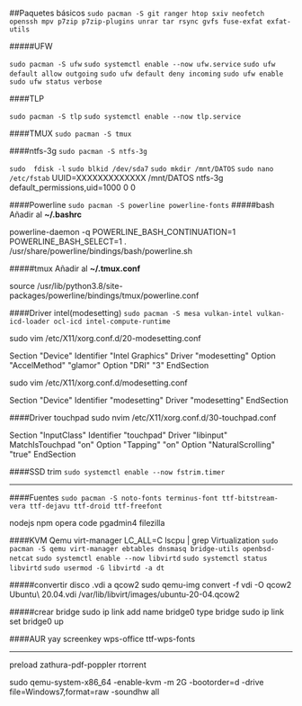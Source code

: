 ##Paquetes básicos
`sudo pacman -S git ranger htop sxiv neofetch openssh mpv p7zip p7zip-plugins unrar tar rsync gvfs fuse-exfat exfat-utils`

#####UFW

`sudo pacman -S ufw`
`sudo systemctl enable --now ufw.service`
`sudo ufw default allow outgoing`
`sudo ufw default deny incoming`
`sudo ufw enable`
`sudo ufw status verbose`

####TLP

`sudo pacman -S tlp`
`sudo systemctl enable --now tlp.service`


####TMUX
`sudo pacman -S tmux`

####ntfs-3g
`sudo pacman -S ntfs-3g`

`sudo  fdisk -l`
`sudo blkid /dev/sda7`
`sudo mkdir /mnt/DATOS`
`sudo nano /etc/fstab`
UUID=XXXXXXXXXXXXX /mnt/DATOS ntfs-3g default_permissions,uid=1000 0 0

####Powerline
`sudo pacman -S powerline powerline-fonts`
#####bash
Añadir al **~/.bashrc**

powerline-daemon -q 
POWERLINE_BASH_CONTINUATION=1
POWERLINE_BASH_SELECT=1
. /usr/share/powerline/bindings/bash/powerline.sh

#####tmux
Añadir al **~/.tmux.conf**

source /usr/lib/python3.8/site-packages/powerline/bindings/tmux/powerline.conf

####Driver intel(modesetting)
`sudo pacman -S mesa vulkan-intel vulkan-icd-loader ocl-icd intel-compute-runtime`

sudo vim /etc/X11/xorg.conf.d/20-modesetting.conf

Section "Device"
    Identifier "Intel Graphics"
    Driver    "modesetting"
    Option    "AccelMethod" "glamor"
    Option    "DRI" "3"
EndSection

sudo vim /etc/X11/xorg.conf.d/modesetting.conf

Section "Device"
    Identifier "modesetting"
    Driver    "modesetting"
EndSection

####Driver touchpad
sudo nvim /etc/X11/xorg.conf.d/30-touchpad.conf 

Section "InputClass"
    Identifier "touchpad"
    Driver "libinput"
    MatchIsTouchpad "on"
    Option "Tapping" "on"
    Option "NaturalScrolling" "true"
EndSection

####SSD trim 
`sudo systemctl enable --now fstrim.timer`

---
####Fuentes 
`sudo pacman -S noto-fonts terminus-font ttf-bitstream-vera ttf-dejavu ttf-droid ttf-freefont` 

nodejs npm opera code pgadmin4 filezilla 

####KVM Qemu virt-manager
LC_ALL=C lscpu | grep Virtualization
`sudo pacman -S qemu virt-manager ebtables dnsmasq bridge-utils openbsd-netcat`
`sudo systemctl enable --now libvirtd`
`sudo systemctl status libvirtd`
`sudo usermod -G libvirtd -a dt`

#####convertir disco .vdi a qcow2
sudo qemu-img convert -f vdi -O qcow2 Ubuntu\ 20.04.vdi /var/lib/libvirt/images/ubuntu-20-04.qcow2

#####crear bridge 
sudo ip link add name bridge0 type bridge
sudo ip link set bridge0 up




####AUR
yay
screenkey
wps-office ttf-wps-fonts

---
preload
zathura-pdf-poppler
rtorrent


sudo qemu-system-x86_64 -enable-kvm -m 2G -bootorder=d -drive file=Windows7,format=raw -soundhw all
